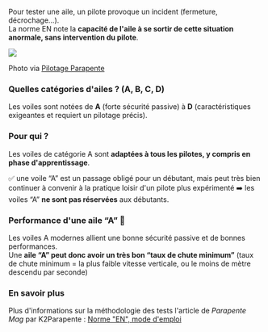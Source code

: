 [comment]: # (N38V)
[comment]: # (Une aile classée "A" :)



Pour tester une aile, un pilote provoque un incident (fermeture, décrochage...).  
La norme EN note la **capacité de l'aile à se sortir de cette situation anormale, sans intervention du pilote**.  

![](https://www.pilotage-parapente.com/wp-content/uploads/2017/05/le-vrac-du-22-avril-5-600x338.jpg)
<figcaption> Photo via <a href="https://www.pilotage-parapente.com">Pilotage Parapente</a></figcaption>


### Quelles catégories d'ailes ? (A, B, C, D)


Les voiles sont notées de **A** (forte sécurité passive) à **D** (caractéristiques exigeantes et requiert un pilotage précis).

### Pour qui ?

Les voiles de catégorie A sont **adaptées à tous les pilotes, y compris en phase d'apprentissage**.

✅ une voile “A” est un passage obligé pour un débutant, mais peut très bien continuer à convenir à la pratique loisir d'un pilote plus expérimenté ➡️ les voiles “A” **ne sont pas réservées** aux débutants.


### Performance d'une aile “A” 💪

Les voiles A modernes allient une bonne sécurité passive et de bonnes performances.  
Une **aile “A” peut donc avoir un très bon “taux de chute minimum”** (taux de chute minimum = la plus faible vitesse verticale, ou le moins de mètre descendu par seconde)


### En savoir plus

Plus d'informations sur la méthodologie des tests l'article de *Parapente Mag* par K2Parapente : [Norme "EN", mode d'emploi](https://www.k2parapente.com/wp-content/uploads/2017/12/Norme.CEN_.pdf)




